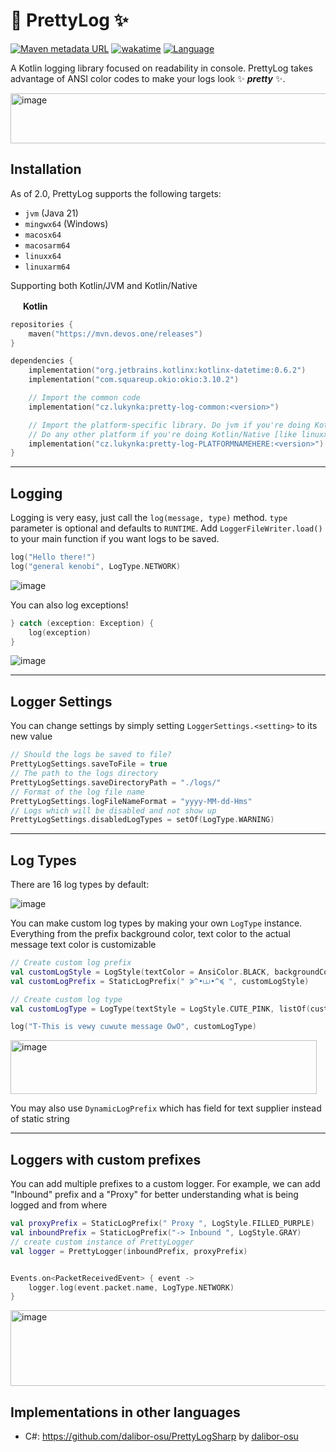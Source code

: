 
# 🌈 PrettyLog ✨
[![Maven metadata URL](https://img.shields.io/maven-metadata/v?metadataUrl=https%3A%2F%2Fmvn.devos.one%2Freleases%2Fcz%2Flukynka%2Fpretty-log-common%2Fmaven-metadata.xml&style=for-the-badge&logo=maven&logoColor=%23FFFFFF&label=Latest%20Version&color=%23afff87)](https://mvn.devos.one/#/releases/io/github/dockyardmc/dockyard)
[![wakatime](https://wakatime.com/badge/github/LukynkaCZE/PrettyLog.svg?style=for-the-badge)](https://wakatime.com/badge/github/LukynkaCZE/PrettyLog)
[![Language](https://img.shields.io/badge/Language-Kotlin-Kotlin?style=for-the-badge&color=%23ff6969)](https://kotlinlang.org/)


A Kotlin logging library focused on readability in console.
PrettyLog takes advantage of ANSI color codes to make your logs look ✨ ***pretty*** ✨.

<img width="716" height="80" alt="image" src="https://github.com/user-attachments/assets/5b8e6ddc-3e4b-4107-8e54-e579bfc6dfc3" />

## Installation

As of 2.0, PrettyLog supports the following targets:

- `jvm` (Java 21)
- `mingwx64` (Windows)
- `macosx64`
- `macosarm64`
- `linuxx64`
- `linuxarm64`

Supporting both Kotlin/JVM and Kotlin/Native

<img src="https://cdn.worldvectorlogo.com/logos/kotlin-2.svg" width="16px"></img>
**Kotlin**
```kotlin
repositories {
    maven("https://mvn.devos.one/releases")
}

dependencies {
    implementation("org.jetbrains.kotlinx:kotlinx-datetime:0.6.2")
    implementation("com.squareup.okio:okio:3.10.2")

    // Import the common code
    implementation("cz.lukynka:pretty-log-common:<version>")

    // Import the platform-specific library. Do jvm if you're doing Kotlin/JVM / Java, 
    // Do any other platform if you're doing Kotlin/Native [like linuxx64 or mingwx64]
    implementation("cz.lukynka:pretty-log-PLATFORMNAMEHERE:<version>")
}
```

---

## Logging
Logging is very easy, just call the `log(message, type)` method. `type` parameter is optional and defaults to `RUNTIME`. Add `LoggerFileWriter.load()` to your main function if you want logs to be saved.
```kotlin
log("Hello there!")
log("general kenobi", LogType.NETWORK)
```
![image](https://github.com/LukynkaCZE/PrettyLog/assets/48604271/4052e4f2-6b69-4e95-a2ee-ba130615d82f)


You can also log exceptions!
```kotlin
} catch (exception: Exception) {
    log(exception)
}
```
![image](https://github.com/LukynkaCZE/PrettyLog/assets/48604271/a5268ff2-7736-43df-bfb0-2a82bfc6ecc3)

---

## Logger Settings
You can change settings by simply setting `LoggerSettings.<setting>` to its new value

```kotlin
// Should the logs be saved to file?
PrettyLogSettings.saveToFile = true
// The path to the logs directory
PrettyLogSettings.saveDirectoryPath = "./logs/"
// Format of the log file name
PrettyLogSettings.logFileNameFormat = "yyyy-MM-dd-Hms"
// Logs which will be disabled and not show up
PrettyLogSettings.disabledLogTypes = setOf(LogType.WARNING)
```
---
## Log Types
There are 16 log types by default:

![image](https://github.com/LukynkaCZE/PrettyLog/assets/48604271/ee41b3a2-b2af-4ba8-a5d5-cfb7410b1065)

You can make custom log types by making your own `LogType` instance. Everything from the prefix background color, text color to the actual message text color is customizable

```kotlin
// Create custom log prefix
val customLogStyle = LogStyle(textColor = AnsiColor.BLACK, backgroundColor = AnsiColor.CUTE_PINK_BACKGROUND)
val customLogPrefix = StaticLogPrefix(" ≽^•⩊•^≼ ", customLogStyle)

// Create custom log type
val customLogType = LogType(textStyle = LogStyle.CUTE_PINK, listOf(customLogPrefix))

log("T-This is vewy cuwute message OwO", customLogType)
```

<img width="490" height="86" alt="image" src="https://github.com/user-attachments/assets/7c8a1f30-93c8-4211-b906-e1b36fda2032" />

You may also use `DynamicLogPrefix` which has field for text supplier instead of static string

---
## Loggers with custom prefixes

You can add multiple prefixes to a custom logger. For example, we can add "Inbound" prefix and a "Proxy" for better understanding what is being logged and from where
```kotlin
val proxyPrefix = StaticLogPrefix(" Proxy ", LogStyle.FILLED_PURPLE)
val inboundPrefix = StaticLogPrefix("-> Inbound ", LogStyle.GRAY)
// create custom instance of PrettyLogger
val logger = PrettyLogger(inboundPrefix, proxyPrefix)


Events.on<PacketReceivedEvent> { event ->
    logger.log(event.packet.name, LogType.NETWORK)
}
```

<img width="731" height="121" alt="image" src="https://github.com/user-attachments/assets/e0718309-48fc-4483-b8db-99502ae44aa9" />


## Implementations in other languages

- C#: https://github.com/dalibor-osu/PrettyLogSharp by [dalibor-osu](https://github.com/dalibor-osu)
